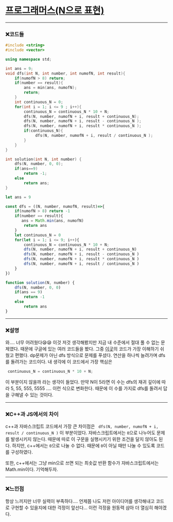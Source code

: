 # [프로그래머스(N으로 표현)](https://programmers.co.kr/learn/courses/30/lessons/42895)

---

### &#10060;코드들


```c++
#include <string>
#include <vector>

using namespace std;

int ans = 9;
void dfs(int N, int number, int numofN, int result){
    if(numofN > 8) return;
    if(number == result){
        ans = min(ans, numofN);
        return;
    }
    int continuous_N = 0;
    for(int i = 1; i <= 9 ; i++){
        continuous_N = continuous_N * 10 + N;
        dfs(N, number, numofN + i, result + continuous_N);
        dfs(N, number, numofN + i, result - continuous_N );
        dfs(N, number, numofN + i, result * continuous_N );
        if(continuous_N){
             dfs(N, number, numofN + i, result / continuous_N );
        }
    }
}

int solution(int N, int number) {
    dfs(N, number, 0, 0);
    if(ans==9)
        return -1;
    else
        return ans;
}
```

```javascript
let ans = 9

const dfs = ((N, number, numofN, result)=>{
    if(numofN > 8) return -1
    if(number == result){
       ans = Math.min(ans, numofN)
        return ans
    }
    let continuous_N = 0
    for(let i = 1; i <= 9; i++){
        continuous_N = continuous_N * 10 + N;
        dfs(N, number, numofN + i, result + continuous_N)
        dfs(N, number, numofN + i, result - continuous_N )
        dfs(N, number, numofN + i, result * continuous_N )
        dfs(N, number, numofN + i, result / continuous_N )
    }
})

function solution(N, number) {
    dfs(N, number, 0, 0)
    if(ans == 9)
        return -1
    else
        return ans
}
```

---

### &#10060;설명

와.... 너무 어려웠다😪😪 이것 저것 생각해봤지만 지금 내 수준에서 절대 풀 수 없는 문제였다. 때문에 구글에 있는 여러 코드들을 봤다. 그중 [이곳](https://dvpzeekke.tistory.com/73)의 코드가 가장 이해하기 쉬웠고 편했다. dp문제가 아닌 dfs 방식으로 문제를 푸셨다. 연산을 하나씩 늘려가며 dfs를 돌려가는 코드이다. 내 생각에 이 코드에서 가장 핵심은

```c++
 continuous_N = continuous_N * 10 + N;
```

이 부분이지 않을까 라는 생각이 들었다. 만약 N이 5라면 이 수는 dfs의 재귀 깊이에 따라 5, 55, 555, 5555 .... 이런 식으로 변화한다. 때문에 이 수를 가지로 dfs를 돌려서 답을 구해낼 수 있는 것이다.

---

### &#10060;C++과 JS에서의 차이

c++과 자바스크립트 코드에서 가장 큰 차이점은 ` dfs(N, number, numofN + i, result / continuous_N )` 이 부분이었다. 자바스크립트에서는 `0`으로 나누어도 문제를 발생시키지 않는다. 때문에 따로 이 구문을 실행시키기 위한 조건을 달지 않아도 된다. 하지만, c++에서는 `0`으로 나눌 수 없다. 때문에 `0`이 아닐 때만 나눌 수 있도록 코드를 구성하였다.

또한, c++에서는 그냥 min으로 쓰면 되는 최솟값 반환 함수가 자바스크립트에서는 Math.min이다. 기억해두자.

---

### &#10060;느낀점

항상 느끼지만 너무 실력이 부족하다.... 언제쯤 나도 저런 아이디어를 생각해내고 코드로 구현할 수 있을지에 대한 걱정이 앞선다... 이런 걱정을 원동력 삼아 더 열심히 해야겠다.